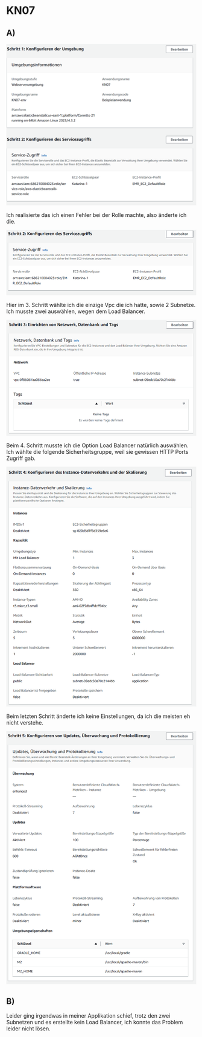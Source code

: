 # KN07

## A)

![](Screenshots/BEREICH1.png?raw=true)

Ich realisierte das ich einen Fehler bei der Rolle machte, also änderte ich die. 

![](Screenshots/BEREICH1EINHALB.png?raw=true)

Hier im 3. Schritt wählte ich die einzige Vpc die ich hatte, sowie 2 Subnetze. Ich musste zwei auswählen, wegen dem Load Balancer. 

![](Screenshots/BEREICH2.png?raw=true)

Beim 4. Schritt musste ich die Option Load Balancer natürlich auswählen. Ich wählte die folgende Sicherheitsgruppe, weil sie gewissen HTTP Ports Zugriff gab.

![](Screenshots/BEREICH3.png?raw=true)

Beim letzten Schritt änderte ich keine Einstellungen, da ich die meisten eh nicht verstehe.

![](Screenshots/BEREICH4.png?raw=true)

## B)

Leider ging irgendwas in meiner Applikation schief, trotz den zwei Subnetzen und es erstellte kein Load Balancer, ich konnte das Problem leider nicht lösen.

